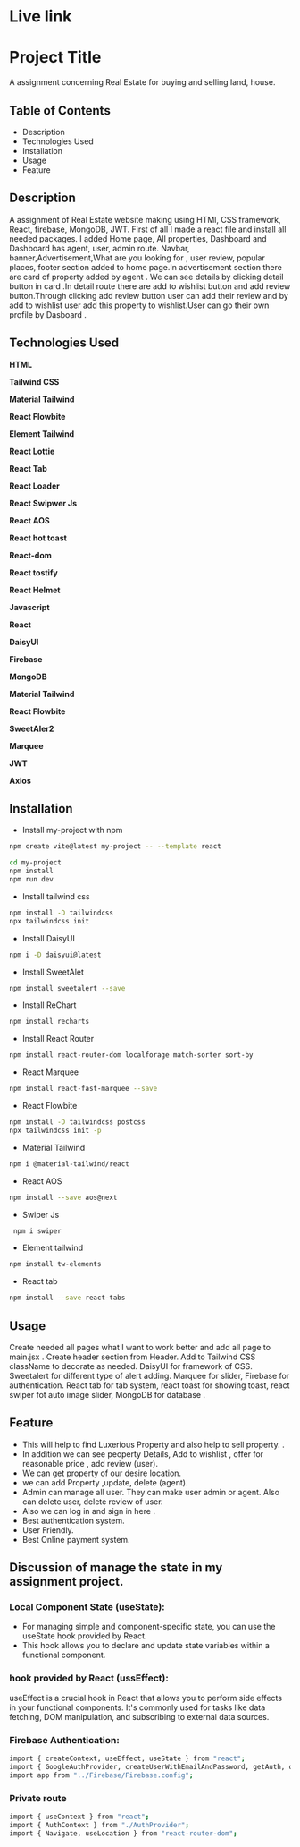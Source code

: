 # Live link

# Project Title

A assignment concerning Real Estate for buying and selling land, house.

## Table of Contents

- Description
- Technologies Used
- Installation
- Usage
- Feature

## Description

A assignment of Real Estate website making using HTMl, CSS framework, React, firebase, MongoDB, JWT. First of all I made a react file and install all needed packages. I added Home page, All properties, Dashboard and Dashboard has agent, user, admin route. Navbar, banner,Advertisement,What are you looking for , user review, popular places, footer section added to home page.In advertisement section there are card of property added by agent . We can see details by clicking detail button in card .In detail route there are add to wishlist button and add review button.Through clicking add review button user can add their review and by add to wishlist user add this property to wishlist.User can go their own profile by Dasboard .

## Technologies Used

**HTML**

**Tailwind CSS**

**Material Tailwind**

**React Flowbite**

**Element Tailwind**

**React Lottie**

**React Tab**

**React Loader**

**React Swipwer Js**

**React AOS**

**React hot toast**

**React-dom**

**React tostify**

**React Helmet**

**Javascript**

**React**

**DaisyUI**

**Firebase**

**MongoDB**

**Material Tailwind**

**React Flowbite**

**SweetAler2**

**Marquee**

**JWT**

**Axios**

## Installation

- Install my-project with npm

```bash
npm create vite@latest my-project -- --template react

cd my-project
npm install
npm run dev
```

- Install tailwind css

```bash
npm install -D tailwindcss
npx tailwindcss init
```

- Install DaisyUI

```bash
npm i -D daisyui@latest
```

- Install SweetAlet

```bash
npm install sweetalert --save
```

- Install ReChart

```bash
npm install recharts
```

- Install React Router

```bash
npm install react-router-dom localforage match-sorter sort-by
```

- React Marquee

```bash
npm install react-fast-marquee --save
```

- React Flowbite

```bash
npm install -D tailwindcss postcss
npx tailwindcss init -p
```

- Material Tailwind

```bash
npm i @material-tailwind/react
```

- React AOS

```bash
npm install --save aos@next
```

- Swiper Js

```bash
 npm i swiper
```

- Element tailwind

```bash
npm install tw-elements
```

- React tab

```bash
npm install --save react-tabs
```

## Usage

Create needed all pages what I want to work better and add all page to main.jsx . Create header section from Header. Add to Tailwind CSS className to decorate as needed. DaisyUI for framework of CSS. Sweetalert for different type of alert adding. Marquee for slider, Firebase for authentication. React tab for tab system, react toast for showing toast, react swiper fot auto image slider, MongoDB for database .

## Feature

- This will help to find Luxerious Property and also help to sell property. .
- In addition we can see peoperty Details, Add to wishlist , offer for reasonable price ,
  add review (user).
- We can get property of our desire location.
- we can add Property ,update, delete (agent).
- Admin can manage all user. They can make user admin or agent. Also can delete
  user, delete review of user.
- Also we can log in and sign in here .
- Best authentication system.
- User Friendly.
- Best Online payment system.

## Discussion of manage the state in my assignment project.

### Local Component State (useState):

- For managing simple and component-specific state, you can use the useState hook provided by React.
- This hook allows you to declare and update state variables within a functional component.

### hook provided by React (ussEffect):

useEffect is a crucial hook in React that allows you to perform side effects in your functional components. It's commonly used for tasks like data fetching, DOM manipulation, and subscribing to external data sources.

### Firebase Authentication:

```bash
import { createContext, useEffect, useState } from "react";
import { GoogleAuthProvider, createUserWithEmailAndPassword, getAuth, onAuthStateChanged, signInWithEmailAndPassword, signInWithPopup, signOut, updateProfile } from "firebase/auth";
import app from "../Firebase/Firebase.config";
```

### Private route

```bash
import { useContext } from "react";
import { AuthContext } from "./AuthProvider";
import { Navigate, useLocation } from "react-router-dom";

```

```bash

```
